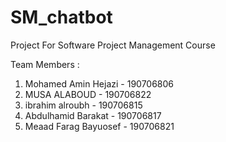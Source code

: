 # SM_chatbot
Project For Software Project Management Course

Team Members :
1. Mohamed Amin Hejazi - 190706806 
2. MUSA ALABOUD - 190706822
3. ibrahim alroubh - 190706815
4. Abdulhamid Barakat - 190706817
5. Meaad Farag Bayuosef - 190706821 
